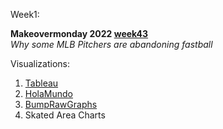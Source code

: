 Week1:

**Makeovermonday 2022 [week43](https://data.world/makeovermonday/2022w43)** \
*Why some MLB Pitchers are abandoning fastball*

Visualizations:

1. [Tableau](https://kryari.github.io/infovis/s1/tableau.html)
2. [HolaMundo](https://kryari.github.io//infovis/s1/holamundo.html)
3. [BumpRawGraphs](https://kryari.github.io/infovis/s1/bump.html)
4. Skated Area Charts



<!-- Source: FiveThirtyEight -->

<!-- ```sql --> 
<!-- select * from table where bla=1 --> 
<!-- ``` -->
